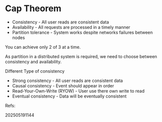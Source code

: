 # Cap Theorem
- Consistency - All user reads are consistent data
- Availability - All requests are processed in a timely manner
- Partition tolerance - System works despite networks failures between nodes

You can achieve only 2 of 3 at a time.

As partition in a distributed system is required, we need to choose between consistency and availability.

Different Type of consistency
- Strong consistency - All user reads are consistent data
- Causal consistency - Event should appear in order
- Read-Your-Own-Write (RYOW) - User use there own write to read
- Eventual consistency - Data will be eventually consistent

Refs: 


202505191144
